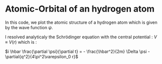 # Atomic-Orbital of an hydrogen atom
In this code, we plot the atomic structure of a hydrogen atom which is given by the wave function $\psi$.

I resolved analyticaly the Schrödinger equation with the central potential : $V \equiv V(r)$ which is :

$i \hbar \frac{\partial \psi}{\partial t} = - \frac{\hbar^2}{2m} \Delta \psi - \partial{q^2}{4\pi^2\varepsilon_0 r}$
